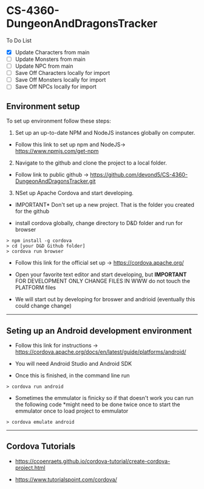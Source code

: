# CS-4360-DungeonAndDragonsTracker
To Do List
- [x] Update Characters from main
- [ ] Update Monsters from main
- [ ] Update NPC from main
- [ ] Save Off Characters locally for import
- [ ] Save Off Monsters locally for import
- [ ] Save Off NPCs locally for import

## Environment setup

To set up environment follow these steps:

1. Set up an up-to-date NPM and NodeJS  instances globally on computer.

- Follow this link to set up npm and NodeJS-> https://www.npmjs.com/get-npm

2. Navigate to the github and clone the project to a local folder.
- Follow link to public github -> https://github.com/devond5/CS-4360-DungeonAndDragonsTracker.git

3. NSet up Apache Cordova and start developing.

- IMPORTANT* Don't set up a new project. That is the folder you created for the github

- install cordova globally, change directory to D&D folder and run for browser 

```
> npm install -g cordova
> cd [your D&D Github folder]
> cordova run browser
```


- Follow this link for the official set up -> https://cordova.apache.org/

- Open your favorite text editor and start developing, but **IMPORTANT** FOR DEVELOPMENT ONLY CHANGE FILES IN WWW do not touch the PLATFORM files

- We will start out by developing for broswer and andrioid (eventually this could change change)


***

## Seting up an Android development environment

- Follow this link for instructions -> https://cordova.apache.org/docs/en/latest/guide/platforms/android/

- You will need Android Studio and Android SDK

 - Once this is finished, in the command line run 

 ```
> cordova run android
 ```

 - Sometimes the emmulator is finicky so if that doesn't work you can run the following code *might need to be done twice once to start the emmulator once to load project to emmulator

 ```
> cordova emulate android
 ```

***

## Cordova Tutorials

- https://ccoenraets.github.io/cordova-tutorial/create-cordova-project.html

- https://www.tutorialspoint.com/cordova/